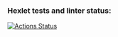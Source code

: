 ### Hexlet tests and linter status:
[![Actions Status](https://github.com/NONVME/python-project-lvl3/workflows/hexlet-check/badge.svg)](https://github.com/NONVME/python-project-lvl3/actions)
